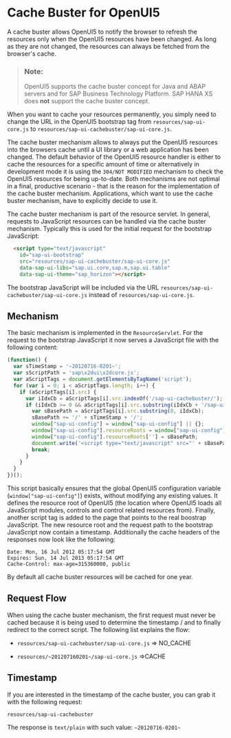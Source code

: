 <!-- loio91f080966f4d1014b6dd926db0e91070 -->

# Cache Buster for OpenUI5

A cache buster allows OpenUI5 to notify the browser to refresh the resources only when the OpenUI5 resources have been changed. As long as they are not changed, the resources can always be fetched from the browser's cache.

> ### Note:  
> OpenUI5 supports the cache buster concept for Java and ABAP servers and for SAP Business Technology Platform. SAP HANA XS does **not** support the cache buster concept.

When you want to cache your resources permanently, you simply need to change the URL in the OpenUI5 bootstrap tag from `resources/sap-ui-core.js` to `resources/sap-ui-cachebuster/sap-ui-core.js`.

The cache buster mechanism allows to always put the OpenUI5 resources into the browsers cache until a UI library or a web application has been changed. The default behavior of the OpenUI5 resource handler is either to cache the resources for a specific amount of time or alternatively in development mode it is using the `304/NOT MODIFIED` mechanism to check the OpenUI5 resources for being up-to-date. Both mechanisms are not optimal in a final, productive scenario - that is the reason for the implementation of the cache buster mechanism. Applications, which want to use the cache buster mechanism, have to explicitly decide to use it.

The cache buster mechanism is part of the resource servlet. In general, requests to JavaScript resources can be handled via the cache buster mechanism. Typically this is used for the initial request for the bootstrap JavaScript:

```html
  <script type="text/javascript" 
  	id="sap-ui-bootstrap"
  	src="resources/sap-ui-cachebuster/sap-ui-core.js"
  	data-sap-ui-libs="sap.ui.core,sap.m,sap.ui.table"
	data-sap-ui-theme="sap_horizon"></script>
```

The bootstrap JavaScript will be included via the URL `resources/sap-ui-cachebuster/sap-ui-core.js` instead of `resources/sap-ui-core.js`.



<a name="loio91f080966f4d1014b6dd926db0e91070__section_854964900D904B06AC93A9948B313E31"/>

## Mechanism

The basic mechanism is implemented in the `ResourceServlet`. For the request to the bootstrap JavaScript it now serves a JavaScript file with the following content:

```js
(function() {
  var sTimeStamp = '~20120716-0201~';
  var sScriptPath = 'sap\x2dui\x2dcore.js';
  var aScriptTags = document.getElementsByTagName('script');
  for (var i = 0; i < aScriptTags.length; i++) {
    if (aScriptTags[i].src) {
      var iIdxCb = aScriptTags[i].src.indexOf('/sap-ui-cachebuster/');
      if (iIdxCb >= 0 && aScriptTags[i].src.substring(iIdxCb + '/sap-ui-cachebuster/'.length) == sScriptPath) {
        var sBasePath = aScriptTags[i].src.substring(0, iIdxCb);
        sBasePath += '/' + sTimeStamp + '/';
        window["sap-ui-config"] = window["sap-ui-config"] || {};
        window["sap-ui-config"].resourceRoots = window["sap-ui-config"].resourceRoots || {};
        window["sap-ui-config"].resourceRoots[''] = sBasePath;
        document.write('<script type="text/javascript" src="' + sBasePath + sScriptPath + '"></script>')
        break;
      }
    }
  }
})();
```

This script basically ensures that the global OpenUI5 configuration variable \(`window["sap-ui-config"]`\) exists, without modifying any existing values. It defines the resource root of OpenUI5 \(the location where OpenUI5 loads all JavaScript modules, controls and control related resources from\). Finally, another script tag is added to the page that points to the real boostrap JavaScript. The new resource root and the request path to the bootstrap JavaScript now contain a timestamp. Additionally the cache headers of the responses now look like the following:

```
Date: Mon, 16 Jul 2012 05:17:54 GMT
Expires: Sun, 14 Jul 2013 05:17:54 GMT
Cache-Control: max-age=315360000, public
```

By default all cache buster resources will be cached for one year.



<a name="loio91f080966f4d1014b6dd926db0e91070__section_CE7E0979C4904BAB8D627BDBF74DC262"/>

## Request Flow

When using the cache buster mechanism, the first request must never be cached because it is being used to determine the timestamp / and to finally redirect to the correct script. The following list explains the flow:

-   `resources/sap-ui-cachebuster/sap-ui-core.js` =\> NO\_CACHE

-   `resources/~201207160201~/sap-ui-core.js` =\>CACHE




<a name="loio91f080966f4d1014b6dd926db0e91070__section_EA1BCA523C48462CB21AC33F705872FA"/>

## Timestamp

If you are interested in the timestamp of the cache buster, you can grab it with the following request:

`resources/sap-ui-cachebuster` 

The response is `text/plain` with such value: `~20120716-0201~` 

